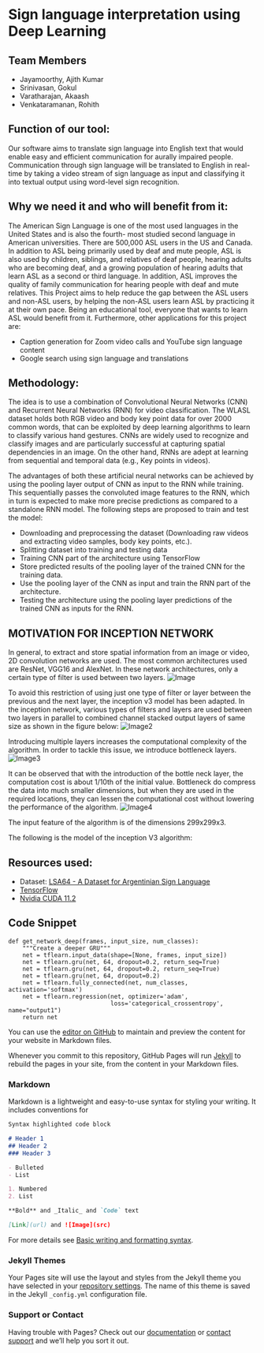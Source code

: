 # Sign language interpretation using Deep Learning

## Team Members
- Jayamoorthy, Ajith Kumar
- Srinivasan, Gokul 
- Varatharajan, Akaash
- Venkataramanan, Rohith

## Function of our tool:
Our software aims to translate sign language into English text that would enable easy and efficient communication for aurally impaired people. Communication through sign language will be translated to English in real-time by taking a video stream of sign language as input and classifying
it into textual output using word-level sign recognition. 

## Why we need it and who will benefit from it:
The American Sign Language is one of the most used languages in the United States and is also the fourth- most studied second language in American universities. There are 500,000 ASL users in the US and Canada. In addition to ASL being primarily used by deaf and mute people, ASL is also used by children, siblings, and relatives of deaf people, hearing adults who are becoming
deaf, and a growing population of hearing adults that learn ASL as a second or third language. In addition, ASL improves the quality of family communication for hearing people with deaf and mute relatives.
This Project aims to help reduce the gap between the ASL users and non-ASL users, by helping the non-ASL users learn ASL by practicing it at their own pace. Being an educational tool, everyone that wants to learn ASL would benefit from it.
Furthermore, other applications for this project are:
- Caption generation for Zoom video calls and YouTube sign language content
- Google search using sign language and translations

## Methodology:
The idea is to use a combination of Convolutional Neural Networks (CNN) and Recurrent Neural
Networks (RNN) for video classification. The WLASL dataset holds both RGB video and body key
point data for over 2000 common words, that can be exploited by deep learning algorithms to
learn to classify various hand gestures. CNNs are widely used to recognize and classify images
and are particularly successful at capturing spatial dependencies in an image. On the other hand,
RNNs are adept at learning from sequential and temporal data (e.g., Key points in videos).

The advantages of both these artificial neural networks can be achieved by using the pooling
layer output of CNN as input to the RNN while training. This sequentially passes the convoluted
image features to the RNN, which in turn is expected to make more precise predictions as
compared to a standalone RNN model.
The following steps are proposed to train and test the model:
- Downloading and preprocessing the dataset (Downloading raw videos and extracting
video samples, body key points, etc.).
- Splitting dataset into training and testing data
- Training CNN part of the architecture using TensorFlow
- Store predicted results of the pooling layer of the trained CNN for the training data.
- Use the pooling layer of the CNN as input and train the RNN part of the architecture.
- Testing the architecture using the pooling layer predictions of the trained CNN as inputs
for the RNN.

## MOTIVATION FOR INCEPTION NETWORK 

In general, to extract and store spatial information from an image or video, 2D convolution networks are used. The most common architectures used are ResNet, VGG16 and AlexNet. In these network architectures, only a certain type of filter is used between two layers. 
![Image](./src/fig1.png)

To avoid this restriction of using just one type of filter or layer between the previous and the next layer, the inception v3 model has been adapted. In the inception network, various types of filters and layers are used between two layers in parallel to combined channel stacked output layers of same size as shown in the figure below: 
![Image2](./src/fig2.jpeg)

Introducing multiple layers increases the computational complexity of the algorithm. In order to tackle this issue, we introduce bottleneck layers. 
![Image3](./src/fig4.PNG)

It can be observed that with the introduction of the bottle neck layer, the computation cost is about 1/10th of the initial value. Bottleneck do compress the data into much smaller dimensions, but when they are used in the required locations, they can lessen the computational cost without lowering the performance of the algorithm. 
![Image4](./src/fig5.jpeg)

The input feature of the algorithm is of the dimensions 299x299x3.


The following is the model of the inception V3 algorithm:
## Resources used:
- Dataset: [LSA64 - A Dataset for Argentinian Sign Language](https://facundoq.github.io/datasets/lsa64/)
- [TensorFlow](https://www.tensorflow.org/tutorials/images/cnn)
- [Nvidia CUDA 11.2](https://developer.nvidia.com/cuda-11.2.2-download-archive?target_os=Linux&target_arch=x86_64&target_distro=Ubuntu&target_version=2004&target_type=deblocal)

## Code Snippet
```
def get_network_deep(frames, input_size, num_classes):
    """Create a deeper GRU"""
    net = tflearn.input_data(shape=[None, frames, input_size])
    net = tflearn.gru(net, 64, dropout=0.2, return_seq=True)
    net = tflearn.gru(net, 64, dropout=0.2, return_seq=True)
    net = tflearn.gru(net, 64, dropout=0.2)
    net = tflearn.fully_connected(net, num_classes, activation='softmax')
    net = tflearn.regression(net, optimizer='adam',
                             loss='categorical_crossentropy', name="output1")
    return net

```

You can use the [editor on GitHub](https://github.com/Gokulsrinivas98/CSE539-ML-Project/edit/gh-pages/index.md) to maintain and preview the content for your website in Markdown files.

Whenever you commit to this repository, GitHub Pages will run [Jekyll](https://jekyllrb.com/) to rebuild the pages in your site, from the content in your Markdown files.

### Markdown

Markdown is a lightweight and easy-to-use syntax for styling your writing. It includes conventions for

```markdown
Syntax highlighted code block

# Header 1
## Header 2
### Header 3

- Bulleted
- List

1. Numbered
2. List

**Bold** and _Italic_ and `Code` text

[Link](url) and ![Image](src)
```

For more details see [Basic writing and formatting syntax](https://docs.github.com/en/github/writing-on-github/getting-started-with-writing-and-formatting-on-github/basic-writing-and-formatting-syntax).

### Jekyll Themes

Your Pages site will use the layout and styles from the Jekyll theme you have selected in your [repository settings](https://github.com/Gokulsrinivas98/CSE539-ML-Project/settings/pages). The name of this theme is saved in the Jekyll `_config.yml` configuration file.

### Support or Contact

Having trouble with Pages? Check out our [documentation](https://docs.github.com/categories/github-pages-basics/) or [contact support](https://support.github.com/contact) and we’ll help you sort it out.
